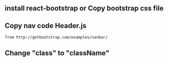 ## install react-bootstrap or Copy bootstrap css file

##  Copy nav code Header.js
    from http://getbootstrap.com/examples/navbar/

## Change "class" to "className"